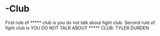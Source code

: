 # -Club
First rule of ***** club is you do not talk about fight club. Second rule of fight club is YOU DO NOT TALK ABOUT ***** CLUB.
TYLER DURDEN
